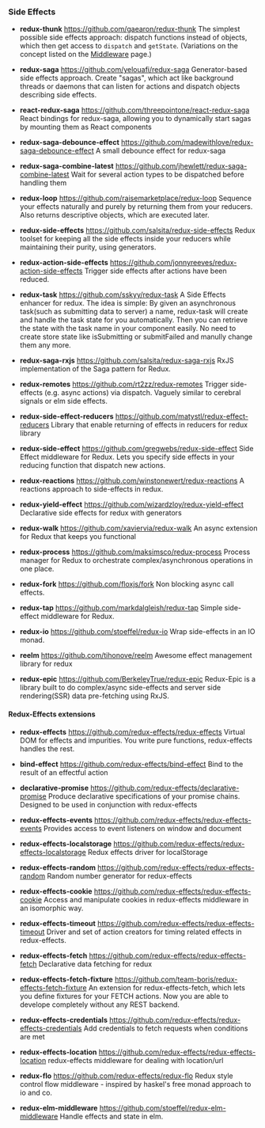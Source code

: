 ### Side Effects


- **redux-thunk**
  https://github.com/gaearon/redux-thunk
  The simplest possible side effects approach: dispatch functions instead of objects, which then get access to `dispatch` and `getState`.  (Variations on the concept listed on the [Middleware](middleware.md) page.)

- **redux-saga**
  https://github.com/yelouafi/redux-saga
  Generator-based side effects approach.  Create "sagas", which act like background threads or daemons that can listen for actions and dispatch objects describing side effects.

- **react-redux-saga**
  https://github.com/threepointone/react-redux-saga
  React bindings for redux-saga, allowing you to dynamically start sagas by mounting them as React components

- **redux-saga-debounce-effect**
  https://github.com/madewithlove/redux-saga-debounce-effect
  A small debounce effect for redux-saga

- **redux-saga-combine-latest**
  https://github.com/jhewlett/redux-saga-combine-latest
  Wait for several action types to be dispatched before handling them

- **redux-loop**
  https://github.com/raisemarketplace/redux-loop
  Sequence your effects naturally and purely by returning them from your reducers.  Also returns descriptive objects, which are executed later.

- **redux-side-effects**
  https://github.com/salsita/redux-side-effects
  Redux toolset for keeping all the side effects inside your reducers while maintaining their purity, using generators.

- **redux-action-side-effects**
  https://github.com/jonnyreeves/redux-action-side-effects
  Trigger side effects after actions have been reduced.

- **redux-task**
  https://github.com/sskyy/redux-task
  A Side Effects enhancer for redux. The idea is simple: By given an asynchronous task(such as submitting data to server) a name, redux-task will create and handle the task state for you automatically. Then you can retrieve the state with the task name in your component easily. No need to create store state like isSubmitting or submitFailed and manully change them any more.

- **redux-saga-rxjs**
  https://github.com/salsita/redux-saga-rxjs
  RxJS implementation of the Saga pattern for Redux.

- **redux-remotes**
  https://github.com/rt2zz/redux-remotes
  Trigger side-effects (e.g. async actions) via dispatch. Vaguely similar to cerebral signals or elm side effects.

- **redux-side-effect-reducers**
  https://github.com/matystl/redux-effect-reducers
  Library that enable returning of effects in reducers for redux library

- **redux-side-effect**
  https://github.com/gregwebs/redux-side-effect
  Side Effect middleware for Redux. Lets you specify side effects in your reducing function that dispatch new actions.

- **redux-reactions**
  https://github.com/winstonewert/redux-reactions
  A reactions approach to side-effects in redux.

- **redux-yield-effect**
  https://github.com/wizardzloy/redux-yield-effect
  Declarative side effects for redux with generators

- **redux-walk**
  https://github.com/xaviervia/redux-walk
  An async extension for Redux that keeps you functional

- **redux-process**
  https://github.com/maksimsco/redux-process
  Process manager for Redux to orchestrate complex/asynchronous operations in one place.

- **redux-fork**
  https://github.com/floxjs/fork
  Non blocking async call effects.

- **redux-tap**
  https://github.com/markdalgleish/redux-tap
  Simple side-effect middleware for Redux.

- **redux-io**
  https://github.com/stoeffel/redux-io
  Wrap side-effects in an IO monad.

- **reelm**
  https://github.com/tihonove/reelm
  Awesome effect management library for redux

- **redux-epic**
  https://github.com/BerkeleyTrue/redux-epic
  Redux-Epic is a library built to do complex/async side-effects and server side rendering(SSR) data pre-fetching using RxJS.

#### Redux-Effects extensions

- **redux-effects**
  https://github.com/redux-effects/redux-effects
  Virtual DOM for effects and impurities. You write pure functions, redux-effects handles the rest.

- **bind-effect**
  https://github.com/redux-effects/bind-effect
  Bind to the result of an effectful action

- **declarative-promise**
  https://github.com/redux-effects/declarative-promise
  Produce declarative specifications of your promise chains. Designed to be used in conjunction with redux-effects

- **redux-effects-events**
  https://github.com/redux-effects/redux-effects-events
  Provides access to event listeners on window and document

- **redux-effects-localstorage**
  https://github.com/redux-effects/redux-effects-localstorage
  Redux effects driver for localStorage

- **redux-effects-random**
  https://github.com/redux-effects/redux-effects-random
  Random number generator for redux-effects

- **redux-effects-cookie**
  https://github.com/redux-effects/redux-effects-cookie
  Access and manipulate cookies in redux-effects middleware in an isomorphic way.

- **redux-effects-timeout**
  https://github.com/redux-effects/redux-effects-timeout
  Driver and set of action creators for timing related effects in redux-effects.

- **redux-effects-fetch**
  https://github.com/redux-effects/redux-effects-fetch
  Declarative data fetching for redux

- **redux-effects-fetch-fixture**
  https://github.com/team-boris/redux-effects-fetch-fixture
  An extension for redux-effects-fetch, which lets you define fixtures for your FETCH actions. Now you are able to develope completely without any REST backend.

- **redux-effects-credentials**
  https://github.com/redux-effects/redux-effects-credentials
  Add credentials to fetch requests when conditions are met

- **redux-effects-location**
  https://github.com/redux-effects/redux-effects-location
  redux-effects middleware for dealing with location/url

- **redux-flo**
  https://github.com/redux-effects/redux-flo
  Redux style control flow middleware - inspired by haskel's free monad approach to io and co.

- **redux-elm-middleware**
  https://github.com/stoeffel/redux-elm-middleware
  Handle effects and state in elm.
